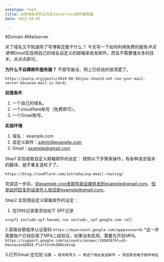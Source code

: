 ```yaml
---
notetype: feed
title: 玩转域名系列之完全Serverless邮件服务器
date: 2022-04-05 

---
```

#Domain #Mailserver

   买了域名又不知道除了写博客还能干什么？ 今天写一下如何利用免费的服务*并且使用Gmail*实现用自己的域名自定义的邮箱来收发邮件。而且不需要懂太多的技术，点点点即可。


__为什么不自建邮件服务器？__
不想写废话，网上已经说的很清楚了。
```
https://poolp.org/posts/2019-08-30/you-should-not-run-your-mail-server-because-mail-is-hard/
```


**前提条件**
1. 一个自己的域名。 
2. 一个cloudflare账号（免费即可）。
3. 一个Gmail账号。

**实验环境**
1. 域名： example.com
2. 自定义邮件：admin@example.com
3. Gmail：example@gmail.com


Step1  实现收取自定义邮箱邮件的设定：
按照以下步骤来操作，有各种语言版本的翻译，就不重复造轮子了。
~~~
https://blog.cloudflare.com/introducing-email-routing/
~~~

完成这一步后，向example.com发邮件就会被转发到example@gmail.com。但是此时回复的话发件人依旧是example@gmail.com。

Step2  实现用自定义邮箱发件的设定：

1. 在DNS记录里添加如下 SPF记录

`v=spf1 include:spf.hanami.run include:_spf.google.com ~all`

2.获取谷歌程序认证密码
`https://myaccount.google.com/apppasswords`
*这一步需要账户已经启用了MFA二段验证，如果没有启用，需要先开启MFA。
`https://support.google.com/accounts/answer/185839?hl=zh-Hans&co=GENIE.Platform%3DDesktop`


3.打开Gmail
定位到 `设置 → 账号和导入 → 用这个地址发送邮件 → 添加其他电子邮件地址`

